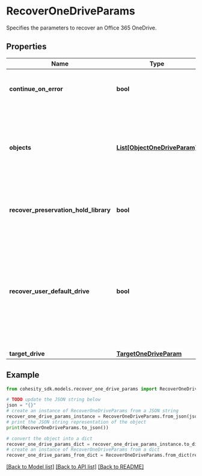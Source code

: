 # RecoverOneDriveParams

Specifies the parameters to recover an Office 365 OneDrive.

## Properties

Name | Type | Description | Notes
------------ | ------------- | ------------- | -------------
**continue_on_error** | **bool** | Specifies whether to continue recovering other OneDrive items if one of items failed to recover. Default value is false. | [optional] 
**objects** | [**List[ObjectOneDriveParam]**](ObjectOneDriveParam.md) | Specifies a list of OneDrive params associated with the objects to recover. These parameters allow overriding the request level &#39;recoverUserDefaultDrive&#39; parameter for each object specified here. | 
**recover_preservation_hold_library** | **bool** | Specifies whether to recover Preservation Hold Library associated with the OneDrives selected for restore. Default value is false. | [optional] 
**recover_user_default_drive** | **bool** | Specifies whether to recover default drives associated with the OneDrives selected for restore. Default value is true. This setting can be overridden for each object selected for recovery, by specifying &#39;recoverEntireDrive&#39; for the desired drive within &#39;oneDriveParams&#39;. Granular recovery is still allowed even if this value is set to true. | [optional] 
**target_drive** | [**TargetOneDriveParam**](TargetOneDriveParam.md) |  | [optional] 

## Example

```python
from cohesity_sdk.models.recover_one_drive_params import RecoverOneDriveParams

# TODO update the JSON string below
json = "{}"
# create an instance of RecoverOneDriveParams from a JSON string
recover_one_drive_params_instance = RecoverOneDriveParams.from_json(json)
# print the JSON string representation of the object
print(RecoverOneDriveParams.to_json())

# convert the object into a dict
recover_one_drive_params_dict = recover_one_drive_params_instance.to_dict()
# create an instance of RecoverOneDriveParams from a dict
recover_one_drive_params_from_dict = RecoverOneDriveParams.from_dict(recover_one_drive_params_dict)
```
[[Back to Model list]](../README.md#documentation-for-models) [[Back to API list]](../README.md#documentation-for-api-endpoints) [[Back to README]](../README.md)


